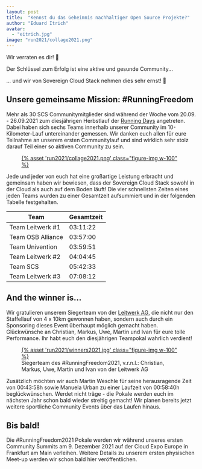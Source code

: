 ```yaml
---
layout: post
title:  "Kennst du das Geheimnis nachhaltiger Open Source Projekte?"
author: "Eduard Itrich"
avatar: 
  - "eitrich.jpg"
image: "run2021/collage2021.png"
---
```


Wir verraten es dir! 🤫

Der Schlüssel zum Erfolg ist eine aktive und gesunde Community...

... und wir von Sovereign Cloud Stack nehmen dies sehr ernst! 👟

## Unsere gemeinsame Mission: #RunningFreedom

Mehr als 30 SCS Communitymitglieder sind während der Woche vom 20.09. - 26.09.2021 zum diesjährigen Herbstlauf der [Running Days](https://laufcampus-runningdays.com/en/) angetreten. Dabei haben sich sechs Teams innerhalb unserer Community im 10-Kilometer-Lauf untereinander gemessen. Wir danken euch allen für eure Teilnahme an unserem ersten Communitylauf und sind wirklich sehr stolz darauf Teil einer so aktiven Community zu sein. 

<figure class="figure mx-auto d-block w-75">
  <a href="{% asset "run2021/collage2021.png" @path %}">
    {% asset 'run2021/collage2021.png' class="figure-img w-100" %}
  </a>
</figure>

Jede und jeder von euch hat eine großartige Leistung erbracht und gemeinsam haben wir bewiesen, dass der Sovereign Cloud Stack sowohl in der Cloud als auch auf dem Boden läuft! Die vier schnellsten Zeiten eines jeden Teams wurden zu einer Gesamtzeit aufsummiert und in der folgenden Tabelle festgehalten.

<div class="table-responsive mb-3" markdown="1">

| Team              | Gesamtzeit  |
|-------------------|----------|
| Team Leitwerk #1  | 03:11:22 |
| Team OSB Alliance | 03:57:00 |
| Team Univention   | 03:59:51 |
| Team Leitwerk #2  | 04:04:45 |
| Team SCS          | 05:42:33 |
| Team Leitwerk #3  | 07:08:12 |

</div>

## And the winner is...

Wir gratulieren unserem Siegerteam von der [Leitwerk AG](leitwerk.de), die nicht nur den Staffellauf von 4 x 10km gewonnen haben, sondern auch durch ein Sponsoring dieses Event überhaupt möglich gemacht haben. Glückwünsche an Christian, Markus, Uwe, Martin und Ivan für eure tolle Performance. Ihr habt euch den diesjährigen Teampokal wahrlich verdient! 

<figure class="figure mx-auto d-block w-75">
  <a href="{% asset "run2021/winners2021.jpg" @path %}">
    {% asset 'run2021/winners2021.jpg' class="figure-img w-100" %}
  </a>
  <figcaption class="figure-caption">
    Siegerteam des #RunningFreedom2021, v.r.n.l.: Christian, Markus, Uwe, Martin und Ivan von der Leitwerk AG
  </figcaption>
</figure>

Zusätzlich möchten wir auch Martin Weschle für seine herausragende Zeit von 00:43:58h sowie Manuela Urban zu einer Laufzeit von 00:58:40h beglückwünschen. Werdet nicht träge - die Pokale werden euch im nächsten Jahr schon bald wieder streitig gemacht! Wir planen bereits jetzt weitere sportliche Community Events über das Laufen hinaus.

## Bis bald!

Die #RunningFreedom2021 Pokale werden wir während unseres ersten Community Summits am 9. Dezember 2021 auf der Cloud Expo Europe in Frankfurt am Main verleihen. Weitere Details zu unserem ersten physischen Meet-up werden wir schon bald hier veröffentlichen.